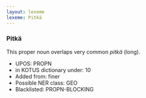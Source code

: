 ```yaml
---
layout: lexeme
lexeme: Pitkä
---
```


###  Pitkä

This proper noun overlaps  very common *pitkä* (long).
* UPOS:  PROPN
* in KOTUS dictionary under:  10
* Added from:  finer
* Possible NER class:  GEO
* Blacklisted:  PROPN-BLOCKING

